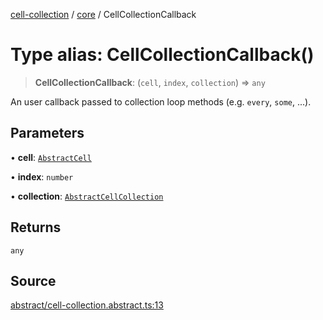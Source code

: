 [cell-collection](../../modules.md) / [core](../index.md) / CellCollectionCallback

# Type alias: CellCollectionCallback()

> **CellCollectionCallback**: (`cell`, `index`, `collection`) => `any`

An user callback passed to collection loop methods (e.g. `every`, `some`, ...).

## Parameters

• **cell**: [`AbstractCell`](../classes/AbstractCell.md)

• **index**: `number`

• **collection**: [`AbstractCellCollection`](../classes/AbstractCellCollection.md)

## Returns

`any`

## Source

[abstract/cell-collection.abstract.ts:13](https://github.com/benoitlahoz/cell-collection/blob/4d8f426cecceb2df9479d4634b0ab8850eb4c66f/src/abstract/cell-collection.abstract.ts#L13)
